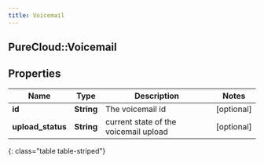 ```yaml
---
title: Voicemail
---
```

## PureCloud::Voicemail

## Properties

|Name | Type | Description | Notes|
|------------ | ------------- | ------------- | -------------|
| **id** | **String** | The voicemail id | [optional] |
| **upload_status** | **String** | current state of the voicemail upload | [optional] |
{: class="table table-striped"}


